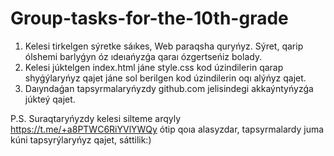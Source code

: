 # Group-tasks-for-the-10th-grade
1) Kelesi tirkelgen sýretke sáıkes, Web paraqsha quryńyz. Sýret, qarip ólshemi barlyǵyn óz ıdeıańyzǵa qaraı ózgertseńiz bolady. 
2) Kelesi júktelgen index.html jáne style.css kod úzindilerin qarap shyǵýlaryńyz qajet jáne sol berilgen kod úzindilerin oqı alýńyz qajet. 
3) Daıyndaǵan tapsyrmalaryńyzdy github.com jelisindegi akkaýntyńyzǵa júkteý qajet.

P.S. Suraqtaryńyzdy kelesi silteme arqyly https://t.me/+a8PTWC6RiYVlYWQy ótip qoıa alasyzdar, tapsyrmalardy juma kúni tapsyrýlaryńyz qajet, sáttilik:)
